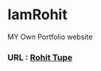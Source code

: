 # IamRohit
MY Own Portfolio website

<h3>URL : <a href="https://rohitupe.github.io/iamrohit.github.io/">Rohit Tupe</a> </h3>
